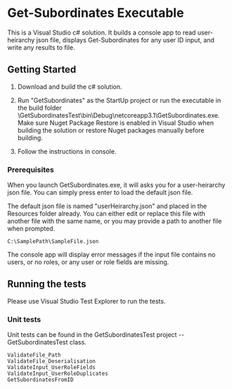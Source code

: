 # Get-Subordinates Executable

This is a Visual Studio c# solution. It builds a console app to read user-heirarchy json file, displays Get-Subordinates for any user ID input, and write any results to file.

## Getting Started

1. Download and build the c# solution.

2. Run "GetSubordinates" as the StartUp project or run the executable in the build folder \GetSubordinatesTest\bin\Debug\netcoreapp3.1\GetSubordinates.exe. Make sure Nuget Package Restore is enabled in Visual Studio when building the solution or restore Nuget packages manually before building.

3. Follow the instructions in console.

### Prerequisites

When you launch GetSubordinates.exe, it will asks you for a user-heirarchy json file. You can simply press enter to load the default json file.

The default json file is named "userHeirarchy.json" and placed in the Resources folder already. You can either edit or replace this file with another file with the same name, or you may provide a path to another file when prompted.

```
C:\SamplePath\SampleFile.json
```

The console app will display error messages if the input file contains no users, or no roles, or any user or role fields are missing.

## Running the tests

Please use Visual Studio Test Explorer to run the tests.

### Unit tests

Unit tests can be found in the GetSubordinatesTest project -- GetSubordinatesTest class.

```
ValidateFile_Path
ValidateFile_Deserialisation
ValidateInput_UserRoleFields
ValidateInput_UserRoleDuplicates
GetSubordinatesFromID
```


